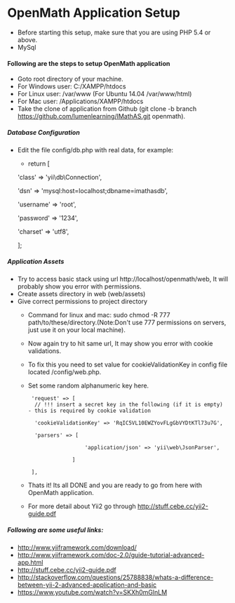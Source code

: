 # OpenMath Application Setup
- Before starting this setup, make sure that you are using PHP 5.4 or above.
- MySql

#### Following are the steps to setup OpenMath application
 - Goto root directory of your machine.
 - For Windows user: C:/XAMPP/htdocs
 - For Linux user: /var/www (For Ubuntu 14.04 /var/www/html)
 - For Mac user: /Applications/XAMPP/htdocs
 - Take the clone of application from Github (git clone -b branch https://github.com/lumenlearning/IMathAS.git openmath).
 
##### Database Configuration
 - Edit the file config/db.php with real data, for example:
     
     - return [
     
      'class' => 'yii\db\Connection',
     
      'dsn' => 'mysql:host=localhost;dbname=imathasdb',
     
      'username' => 'root',
     
      'password' => '1234',
      
      'charset' => 'utf8',
      
     ];
     

##### Application Assets
 - Try to access  basic stack using url http://localhost/openmath/web, It will probably show you error with permissions.
 - Create assets directory in web (web/assets)
 - Give correct permissions to project directory
    - Command for linux and mac: sudo chmod -R 777 path/to/these/directory.(Note:Don't use 777 permissions on servers, just use it on your local machine).
    - Now again try to hit same url, It may show you error with cookie validations. 
    - To fix this you need to set value for cookieValidationKey  in config file located <project-root>/config/web.php.
    - Set some random alphanumeric key here.

           'request' => [
            // !!! insert a secret key in the following (if it is empty) - this is required by cookie validation
            
            'cookieValidationKey' => 'RqIC5VL10EWZYovFLgGbVYDtKTl73u7G',
            
      		'parsers' => [
      		
      				        'application/json' => 'yii\web\JsonParser',
      				        
        				]
        				
           ], 
           
    - Thats it! Its all DONE and you are ready to go from here with OpenMath application.
    - For more detail about Yii2 go through http://stuff.cebe.cc/yii2-guide.pdf

 ##### Following are some useful links: 
 - http://www.yiiframework.com/download/
 - http://www.yiiframework.com/doc-2.0/guide-tutorial-advanced-app.html
 - http://stuff.cebe.cc/yii2-guide.pdf
 - http://stackoverflow.com/questions/25788838/whats-a-difference-between-yii-2-advanced-application-and-basic
 - https://www.youtube.com/watch?v=SKXh0mGlnLM
